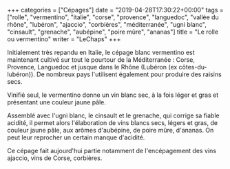 +++
categories = ["Cépages"]
date = "2019-04-28T17:30:22+00:00"
tags = ["rolle", "vermentino", "italie", "corse", "provence", "languedoc", "vallée du rhône", "lubéron", "ajaccio", "corbières", "méditerranée", "ugni blanc", "cinsault", "grenache", "aubépine", "poire mûre", "ananas"]
title = "Le rolle ou vermentino"
writer = "LeChaps"
+++

Initialement très repandu en Italie, le cépage blanc vermentino est maintenant cultivé sur tout le pourtour de la Méditerranée : Corse, Provence, Languedoc et jusque dans le Rhône (Lubéron (ex côtes-du-lubéron)). De nombreux pays l'utilisent également pour produire des raisins secs.  

Vinifié seul, le vermentino donne un vin blanc sec, à la fois léger et gras et présentant une couleur jaune pâle.  

Assemblé avec l'ugni blanc, le cinsault et le grenache, qui corrige sa fiable acidité, il permet alors l'élaboration de vins blancs secs, légers et gras, de couleur jaune pâle, aux arômes d'aubépine, de poire mûre, d'ananas. On peut leur reprocher un certain manque d'acidité.  

Ce cépage fait aujourd'hui partie notamment de l'encépagement des vins ajaccio, vins de Corse, corbières.